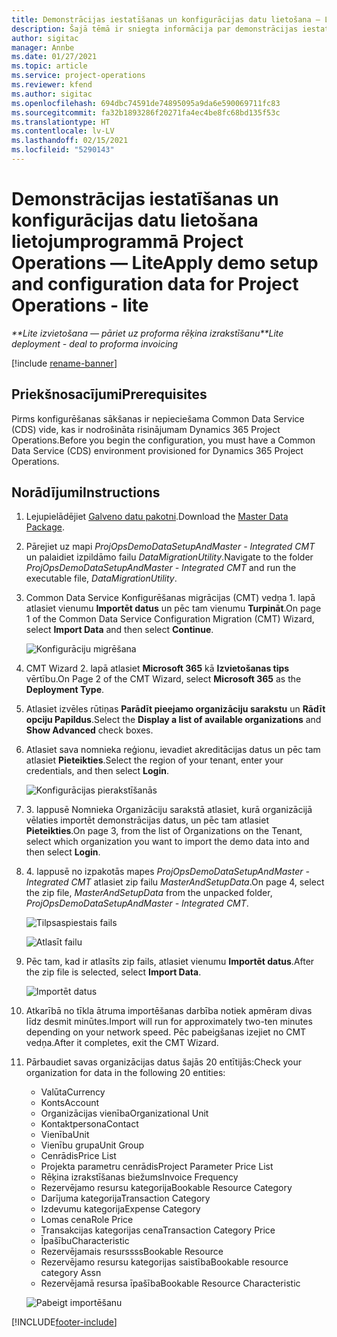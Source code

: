 ```yaml
---
title: Demonstrācijas iestatīšanas un konfigurācijas datu lietošana — Lite
description: Šajā tēmā ir sniegta informācija par demonstrācijas iestatīšanas un konfigurācijas datu lietošanu programmai Project Operations.
author: sigitac
manager: Annbe
ms.date: 01/27/2021
ms.topic: article
ms.service: project-operations
ms.reviewer: kfend
ms.author: sigitac
ms.openlocfilehash: 694dbc74591de74895095a9da6e590069711fc83
ms.sourcegitcommit: fa32b1893286f20271fa4ec4be8fc68bd135f53c
ms.translationtype: HT
ms.contentlocale: lv-LV
ms.lasthandoff: 02/15/2021
ms.locfileid: "5290143"
---
```

# <a name="apply-demo-setup-and-configuration-data-for-project-operations---lite"></a><span data-ttu-id="7c0cb-103">Demonstrācijas iestatīšanas un konfigurācijas datu lietošana lietojumprogrammā Project Operations — Lite</span><span class="sxs-lookup"><span data-stu-id="7c0cb-103">Apply demo setup and configuration data for Project Operations - lite</span></span> 

<span data-ttu-id="7c0cb-104">_\*\*Lite izvietošana — pāriet uz proforma rēķina izrakstīšanu_</span><span class="sxs-lookup"><span data-stu-id="7c0cb-104">_\*\*Lite deployment - deal to proforma invoicing_</span></span>

[!include [rename-banner](~/includes/cc-data-platform-banner.md)]

## <a name="prerequisites"></a><span data-ttu-id="7c0cb-105">Priekšnosacījumi</span><span class="sxs-lookup"><span data-stu-id="7c0cb-105">Prerequisites</span></span>

<span data-ttu-id="7c0cb-106">Pirms konfigurēšanas sākšanas ir nepieciešama Common Data Service (CDS) vide, kas ir nodrošināta risinājumam Dynamics 365 Project Operations.</span><span class="sxs-lookup"><span data-stu-id="7c0cb-106">Before you begin the configuration, you must have a Common Data Service (CDS) environment provisioned for Dynamics 365 Project Operations.</span></span>


## <a name="instructions"></a><span data-ttu-id="7c0cb-107">Norādījumi</span><span class="sxs-lookup"><span data-stu-id="7c0cb-107">Instructions</span></span>

1. <span data-ttu-id="7c0cb-108">Lejupielādējiet [Galveno datu pakotni](https://download.microsoft.com/download/3/4/1/341bf279-a64f-4baa-af31-ce624859b518/ProjOpsSampleSetupData%20-%20CE%20only%20CMT.zip).</span><span class="sxs-lookup"><span data-stu-id="7c0cb-108">Download the [Master Data Package](https://download.microsoft.com/download/3/4/1/341bf279-a64f-4baa-af31-ce624859b518/ProjOpsSampleSetupData%20-%20CE%20only%20CMT.zip).</span></span> 
2. <span data-ttu-id="7c0cb-109">Pārejiet uz mapi *ProjOpsDemoDataSetupAndMaster - Integrated CMT* un palaidiet izpildāmo failu *DataMigrationUtility*.</span><span class="sxs-lookup"><span data-stu-id="7c0cb-109">Navigate to the folder *ProjOpsDemoDataSetupAndMaster - Integrated CMT* and run the executable file, *DataMigrationUtility*.</span></span>
3. <span data-ttu-id="7c0cb-110">Common Data Service Konfigurēšanas migrācijas (CMT) vedņa 1. lapā atlasiet vienumu **Importēt datus** un pēc tam vienumu **Turpināt**.</span><span class="sxs-lookup"><span data-stu-id="7c0cb-110">On page 1 of the Common Data Service Configuration Migration (CMT) Wizard, select **Import Data** and then select **Continue**.</span></span>

    ![Konfigurāciju migrēšana](./media/1ConfigurationMigration.png)

4. <span data-ttu-id="7c0cb-112">CMT Wizard 2. lapā atlasiet **Microsoft 365** kā **Izvietošanas tips** vērtību.</span><span class="sxs-lookup"><span data-stu-id="7c0cb-112">On Page 2 of the CMT Wizard, select **Microsoft 365** as the **Deployment Type**.</span></span>
5. <span data-ttu-id="7c0cb-113">Atlasiet izvēles rūtiņas **Parādīt pieejamo organizāciju sarakstu** un **Rādīt opciju Papildus**.</span><span class="sxs-lookup"><span data-stu-id="7c0cb-113">Select the **Display a list of available organizations** and **Show Advanced** check boxes.</span></span>
6. <span data-ttu-id="7c0cb-114">Atlasiet sava nomnieka reģionu, ievadiet akreditācijas datus un pēc tam atlasiet **Pieteikties**.</span><span class="sxs-lookup"><span data-stu-id="7c0cb-114">Select the region of your tenant, enter your credentials, and then select **Login**.</span></span>

   ![Konfigurācijas pierakstīšanās](./media/2ConfigurationSignin.png)

7. <span data-ttu-id="7c0cb-116">3. lappusē Nomnieka Organizāciju sarakstā atlasiet, kurā organizācijā vēlaties importēt demonstrācijas datus, un pēc tam atlasiet **Pieteikties**.</span><span class="sxs-lookup"><span data-stu-id="7c0cb-116">On page 3, from the list of Organizations on the Tenant, select which organization you want to import the demo data into and then select **Login**.</span></span>
8. <span data-ttu-id="7c0cb-117">4. lappusē no izpakotās mapes *ProjOpsDemoDataSetupAndMaster - Integrated CMT* atlasiet zip failu *MasterAndSetupData*.</span><span class="sxs-lookup"><span data-stu-id="7c0cb-117">On page 4, select the zip file, *MasterAndSetupData* from the unpacked folder, *ProjOpsDemoDataSetupAndMaster - Integrated CMT*.</span></span>

   ![Tilpsaspiestais fails](./media/3ZipFile.png)

   ![Atlasīt failu](./media/4SelectAFile.png)

9. <span data-ttu-id="7c0cb-120">Pēc tam, kad ir atlasīts zip fails, atlasiet vienumu **Importēt datus**.</span><span class="sxs-lookup"><span data-stu-id="7c0cb-120">After the zip file is selected, select **Import Data**.</span></span>

   ![Importēt datus](./media/5ImportData.png)

10. <span data-ttu-id="7c0cb-122">Atkarībā no tīkla ātruma importēšanas darbība notiek apmēram divas līdz desmit minūtes.</span><span class="sxs-lookup"><span data-stu-id="7c0cb-122">Import will run for approximately two-ten minutes depending on your network speed.</span></span> <span data-ttu-id="7c0cb-123">Pēc pabeigšanas izejiet no CMT vedņa.</span><span class="sxs-lookup"><span data-stu-id="7c0cb-123">After it completes, exit the CMT Wizard.</span></span> 
11. <span data-ttu-id="7c0cb-124">Pārbaudiet savas organizācijas datus šajās 20 entītijās:</span><span class="sxs-lookup"><span data-stu-id="7c0cb-124">Check your organization for data in the following 20 entities:</span></span>

    -   <span data-ttu-id="7c0cb-125">Valūta</span><span class="sxs-lookup"><span data-stu-id="7c0cb-125">Currency</span></span>
    -   <span data-ttu-id="7c0cb-126">Konts</span><span class="sxs-lookup"><span data-stu-id="7c0cb-126">Account</span></span>
    -   <span data-ttu-id="7c0cb-127">Organizācijas vienība</span><span class="sxs-lookup"><span data-stu-id="7c0cb-127">Organizational Unit</span></span>
    -   <span data-ttu-id="7c0cb-128">Kontaktpersona</span><span class="sxs-lookup"><span data-stu-id="7c0cb-128">Contact</span></span>
    -   <span data-ttu-id="7c0cb-129">Vienība</span><span class="sxs-lookup"><span data-stu-id="7c0cb-129">Unit</span></span>
    -   <span data-ttu-id="7c0cb-130">Vienību grupa</span><span class="sxs-lookup"><span data-stu-id="7c0cb-130">Unit Group</span></span>
    -   <span data-ttu-id="7c0cb-131">Cenrādis</span><span class="sxs-lookup"><span data-stu-id="7c0cb-131">Price List</span></span>
    -   <span data-ttu-id="7c0cb-132">Projekta parametru cenrādis</span><span class="sxs-lookup"><span data-stu-id="7c0cb-132">Project Parameter Price List</span></span> 
    -   <span data-ttu-id="7c0cb-133">Rēķina izrakstīšanas biežums</span><span class="sxs-lookup"><span data-stu-id="7c0cb-133">Invoice Frequency</span></span>
    -   <span data-ttu-id="7c0cb-134">Rezervējamo resursu kategorija</span><span class="sxs-lookup"><span data-stu-id="7c0cb-134">Bookable Resource Category</span></span>
    -   <span data-ttu-id="7c0cb-135">Darījuma kategorija</span><span class="sxs-lookup"><span data-stu-id="7c0cb-135">Transaction Category</span></span>
    -   <span data-ttu-id="7c0cb-136">Izdevumu kategorija</span><span class="sxs-lookup"><span data-stu-id="7c0cb-136">Expense Category</span></span>
    -   <span data-ttu-id="7c0cb-137">Lomas cena</span><span class="sxs-lookup"><span data-stu-id="7c0cb-137">Role Price</span></span>
    -   <span data-ttu-id="7c0cb-138">Transakcijas kategorijas cena</span><span class="sxs-lookup"><span data-stu-id="7c0cb-138">Transaction Category Price</span></span>
    -   <span data-ttu-id="7c0cb-139">Īpašību</span><span class="sxs-lookup"><span data-stu-id="7c0cb-139">Characteristic</span></span>
    -   <span data-ttu-id="7c0cb-140">Rezervējamais resurssss</span><span class="sxs-lookup"><span data-stu-id="7c0cb-140">Bookable Resource</span></span>
    -   <span data-ttu-id="7c0cb-141">Rezervējamo resursu kategorijas saistība</span><span class="sxs-lookup"><span data-stu-id="7c0cb-141">Bookable resource category Assn</span></span>
    -   <span data-ttu-id="7c0cb-142">Rezervējamā resursa īpašība</span><span class="sxs-lookup"><span data-stu-id="7c0cb-142">Bookable Resource Characteristic</span></span>

    ![Pabeigt importēšanu](./media/6CompleteImport.png)


[!INCLUDE[footer-include](../includes/footer-banner.md)]